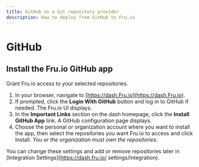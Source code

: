 ```yaml
---
title: GitHub as a Git repository provider
description: How to deploy from GitHub to Fru.io 
---
```

# GitHub

## Install the Fru.io GitHub app
Grant Fru.io access to your selected repositories.
1. In your browser, navigate to [https://dash.Fru.io](https://dash.Fru.io).
2. If prompted, click the **Login With GitHub** button and log in to GitHub if needed. The Fru.io UI displays.
3. In the **Important Links** section on the dash homepage, click the **Install GitHub App** link. A GitHub configuration page displays.
4. Choose the personal or organization account where you want to install the app, then select the repositories you want Fru.io to access and click Install. *You or the organization must own the repositories*.

You can change these settings and add or remove repositories later in [Integration Settings](https://dash.fru.io/ settings/integration).
